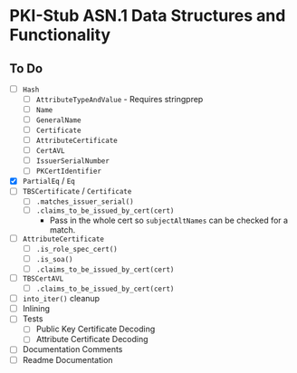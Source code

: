 # PKI-Stub ASN.1 Data Structures and Functionality

## To Do

- [ ] `Hash`
  - [ ] `AttributeTypeAndValue` - Requires stringprep
  - [ ] `Name`
  - [ ] `GeneralName`
  - [ ] `Certificate`
  - [ ] `AttributeCertificate`
  - [ ] `CertAVL`
  - [ ] `IssuerSerialNumber`
  - [ ] `PKCertIdentifier`
- [x] `PartialEq` / `Eq`
- [ ] `TBSCertificate` / `Certificate`
  - [ ] `.matches_issuer_serial()`
  - [ ] `.claims_to_be_issued_by_cert(cert)`
    - Pass in the whole cert so `subjectAltNames` can be checked for a match.
- [ ] `AttributeCertificate`
  - [ ] `.is_role_spec_cert()`
  - [ ] `.is_soa()`
  - [ ] `.claims_to_be_issued_by_cert(cert)`
- [ ] `TBSCertAVL`
  - [ ] `.claims_to_be_issued_by_cert(cert)`
- [ ] `into_iter()` cleanup
- [ ] Inlining
- [ ] Tests
  - [ ] Public Key Certificate Decoding
  - [ ] Attribute Certificate Decoding
- [ ] Documentation Comments
- [ ] Readme Documentation
